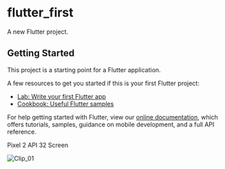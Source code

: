 # flutter_first

A new Flutter project.

## Getting Started

This project is a starting point for a Flutter application.

A few resources to get you started if this is your first Flutter project:

- [Lab: Write your first Flutter app](https://flutter.dev/docs/get-started/codelab)
- [Cookbook: Useful Flutter samples](https://flutter.dev/docs/cookbook)

For help getting started with Flutter, view our
[online documentation](https://flutter.dev/docs), which offers tutorials,
samples, guidance on mobile development, and a full API reference.
  
  
  
Pixel 2 API 32 Screen  
  
![Clip_01](https://user-images.githubusercontent.com/16878278/161902996-6ebf4b9a-c267-4883-8cd1-da2109e9c1c7.PNG)
